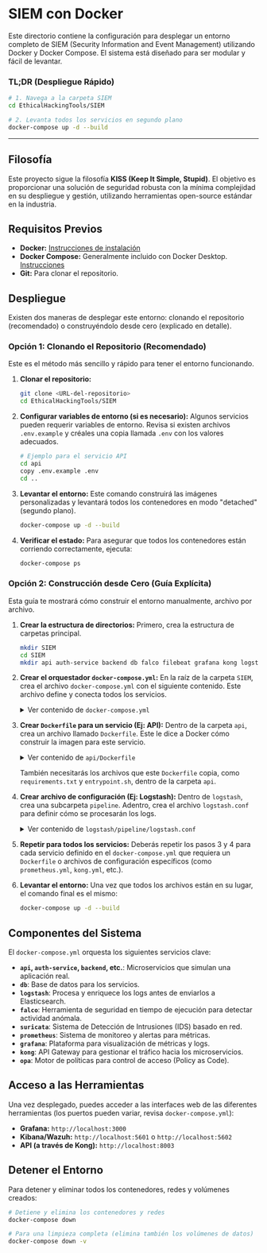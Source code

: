 # SIEM con Docker

Este directorio contiene la configuración para desplegar un entorno completo de SIEM (Security Information and Event Management) utilizando Docker y Docker Compose. El sistema está diseñado para ser modular y fácil de levantar.

### TL;DR (Despliegue Rápido)

```bash
# 1. Navega a la carpeta SIEM
cd EthicalHackingTools/SIEM

# 2. Levanta todos los servicios en segundo plano
docker-compose up -d --build
```

---

## Filosofía

Este proyecto sigue la filosofía **KISS (Keep It Simple, Stupid)**. El objetivo es proporcionar una solución de seguridad robusta con la mínima complejidad en su despliegue y gestión, utilizando herramientas open-source estándar en la industria.

## Requisitos Previos

- **Docker:** [Instrucciones de instalación](https://docs.docker.com/engine/install/)
- **Docker Compose:** Generalmente incluido con Docker Desktop. [Instrucciones](https://docs.docker.com/compose/install/)
- **Git:** Para clonar el repositorio.

## Despliegue

Existen dos maneras de desplegar este entorno: clonando el repositorio (recomendado) o construyéndolo desde cero (explicado en detalle).

### Opción 1: Clonando el Repositorio (Recomendado)

Este es el método más sencillo y rápido para tener el entorno funcionando.

1.  **Clonar el repositorio:**
    ```bash
    git clone <URL-del-repositorio>
    cd EthicalHackingTools/SIEM
    ```

2.  **Configurar variables de entorno (si es necesario):**
    Algunos servicios pueden requerir variables de entorno. Revisa si existen archivos `.env.example` y créales una copia llamada `.env` con los valores adecuados.
    ```bash
    # Ejemplo para el servicio API
    cd api
    copy .env.example .env
    cd ..
    ```

3.  **Levantar el entorno:**
    Este comando construirá las imágenes personalizadas y levantará todos los contenedores en modo "detached" (segundo plano).
    ```bash
    docker-compose up -d --build
    ```

4.  **Verificar el estado:**
    Para asegurar que todos los contenedores están corriendo correctamente, ejecuta:
    ```bash
    docker-compose ps
    ```

### Opción 2: Construcción desde Cero (Guía Explícita)

Esta guía te mostrará cómo construir el entorno manualmente, archivo por archivo.

1.  **Crear la estructura de directorios:**
    Primero, crea la estructura de carpetas principal.
    ```bash
    mkdir SIEM
    cd SIEM
    mkdir api auth-service backend db falco filebeat grafana kong logstash monitoring opa product-service prometheus suricata user-service zap-reports
    ```

2.  **Crear el orquestador `docker-compose.yml`:**
    En la raíz de la carpeta `SIEM`, crea el archivo `docker-compose.yml` con el siguiente contenido. Este archivo define y conecta todos los servicios.

    <details>
    <summary>Ver contenido de <code>docker-compose.yml</code></summary>

    ```yaml
    services:
      auth-service:
        build: ./auth-service
        ports: ['8000:8000']
        networks: [internal_net]
        restart: unless-stopped
    
      # ... (resto de los servicios como en el archivo original) ...

      api:
        build: ./api
        env_file: [./api/.env]
        environment: [PYTHONUNBUFFERED=1]
        ports: ["8000:8000"]
        depends_on: [jaeger, logstash]

    volumes:
      data01:
      netdataconfig:
      # ... (etc.)

    networks:
      internal_net:
      monitoring_net:
      # ... (etc.)
    ```
    *(Nota: El contenido completo del `docker-compose.yml` es extenso. Se recomienda copiarlo directamente del repositorio para evitar errores.)*
    </details>

3.  **Crear `Dockerfile` para un servicio (Ej: API):**
    Dentro de la carpeta `api`, crea un archivo llamado `Dockerfile`. Este le dice a Docker cómo construir la imagen para este servicio.

    <details>
    <summary>Ver contenido de <code>api/Dockerfile</code></summary>

    ```dockerfile
    FROM python:3.11-slim

    ENV PYTHONDONTWRITEBYTECODE=1 \
        PYTHONUNBUFFERED=1

    WORKDIR /app

    COPY requirements.txt .
    RUN pip install -U pip && pip install -r requirements.txt

    COPY . . 

    RUN chmod +x /app/entrypoint.sh

    EXPOSE 8000
    ENTRYPOINT ["/app/entrypoint.sh"]
    ```
    </details>
    
    También necesitarás los archivos que este `Dockerfile` copia, como `requirements.txt` y `entrypoint.sh`, dentro de la carpeta `api`.

4.  **Crear archivo de configuración (Ej: Logstash):**
    Dentro de `logstash`, crea una subcarpeta `pipeline`. Adentro, crea el archivo `logstash.conf` para definir cómo se procesarán los logs.

    <details>
    <summary>Ver contenido de <code>logstash/pipeline/logstash.conf</code></summary>

    ```ruby
    input {
      udp {
        port => 5044
        codec => json_lines
      }
    }
    filter {
      mutate { add_field => { "service" => "secure-api" } }
    }
    output {
      elasticsearch {
        hosts => ["http://elasticsearch:9200"]
        index => "secure-api-%{+YYYY.MM.dd}"
      }
      stdout { codec => rubydebug }
    }
    ```
    </details>

5.  **Repetir para todos los servicios:**
    Deberás repetir los pasos 3 y 4 para cada servicio definido en el `docker-compose.yml` que requiera un `Dockerfile` o archivos de configuración específicos (como `prometheus.yml`, `kong.yml`, etc.).

6.  **Levantar el entorno:**
    Una vez que todos los archivos están en su lugar, el comando final es el mismo:
    ```bash
    docker-compose up -d --build
    ```

## Componentes del Sistema
El `docker-compose.yml` orquesta los siguientes servicios clave:

-   **`api`, `auth-service`, `backend`, etc.**: Microservicios que simulan una aplicación real.
-   **`db`**: Base de datos para los servicios.
-   **`logstash`**: Procesa y enriquece los logs antes de enviarlos a Elasticsearch.
-   **`falco`**: Herramienta de seguridad en tiempo de ejecución para detectar actividad anómala.
-   **`suricata`**: Sistema de Detección de Intrusiones (IDS) basado en red.
-   **`prometheus`**: Sistema de monitoreo y alertas para métricas.
-   **`grafana`**: Plataforma para visualización de métricas y logs.
-   **`kong`**: API Gateway para gestionar el tráfico hacia los microservicios.
-   **`opa`**: Motor de políticas para control de acceso (Policy as Code).

## Acceso a las Herramientas
Una vez desplegado, puedes acceder a las interfaces web de las diferentes herramientas (los puertos pueden variar, revisa `docker-compose.yml`):

-   **Grafana:** `http://localhost:3000`
-   **Kibana/Wazuh:** `http://localhost:5601` o `http://localhost:5602`
-   **API (a través de Kong):** `http://localhost:8003`

## Detener el Entorno
Para detener y eliminar todos los contenedores, redes y volúmenes creados:

```bash
# Detiene y elimina los contenedores y redes
docker-compose down

# Para una limpieza completa (elimina también los volúmenes de datos)
docker-compose down -v
```
